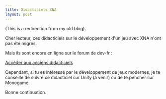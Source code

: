```yaml
---
title: Didacticiels XNA
layout: post
---
```


(This is a redirection from my old blog).

Cher lecteur, ces didacticiels sur le développement d'un jeu avec XNA n'ont pas été migrés.

Mais ils sont encore en ligne sur le forum de dev-fr :

[Accéder aux anciens didacticiels](http://www.dev-fr.org/index.php/board,87.0.html)

Cependant, si tu es intéressé par le développement de jeux modernes, je te conseille de suivre ce didacticiel sur Unity (à venir) ou de te pencher sur Monogame.

Bonne continuation.
